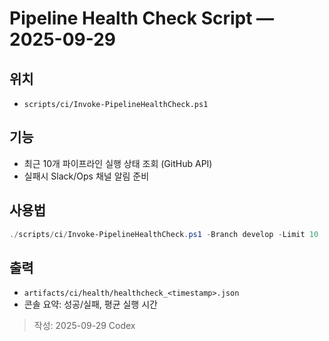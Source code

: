 # Pipeline Health Check Script — 2025-09-29

## 위치
- `scripts/ci/Invoke-PipelineHealthCheck.ps1`

## 기능
- 최근 10개 파이프라인 실행 상태 조회 (GitHub API)
- 실패시 Slack/Ops 채널 알림 준비

## 사용법
```powershell
./scripts/ci/Invoke-PipelineHealthCheck.ps1 -Branch develop -Limit 10
```

## 출력
- `artifacts/ci/health/healthcheck_<timestamp>.json`
- 콘솔 요약: 성공/실패, 평균 실행 시간

> 작성: 2025-09-29 Codex
